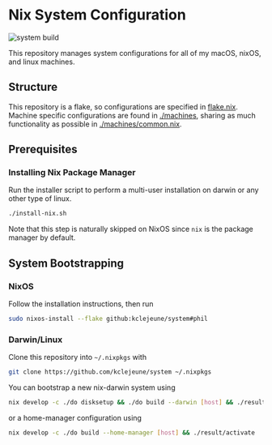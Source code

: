 # Nix System Configuration

![system build](https://github.com/kclejeune/system/workflows/system%20build/badge.svg)

This repository manages system configurations for all of my
macOS, nixOS, and linux machines.

## Structure

This repository is a flake, so configurations are specified
in [flake.nix](./flake.nix). Machine specific configurations are found
in [./machines](./machines), sharing as much functionality as
possible in [./machines/common.nix](./machines/common.nix).

## Prerequisites
### Installing Nix Package Manager

Run the installer script to perform a multi-user installation
on darwin or any other type of linux.

```bash
./install-nix.sh
```

Note that this step is naturally skipped on NixOS since `nix` is the package manager by default.

## System Bootstrapping

### NixOS

Follow the installation instructions, then run

```bash
sudo nixos-install --flake github:kclejeune/system#phil
```

### Darwin/Linux

Clone this repository into `~/.nixpkgs` with

```bash
git clone https://github.com/kclejeune/system ~/.nixpkgs
```

You can bootstrap a new nix-darwin system using

```bash
nix develop -c ./do disksetup && ./do build --darwin [host] && ./result/activate-user && ./result/activate
```

or a home-manager configuration using

```bash
nix develop -c ./do build --home-manager [host] && ./result/activate
```

